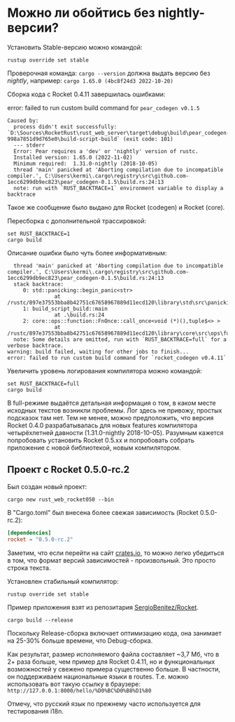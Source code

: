 # Можно ли обойтись без nightly-версии?

Установить Stable-версию можно командой:

``` shell
rustup override set stable
```

Проверочная команда: `cargo --version` должна выдать версию без _nightly_, например: `cargo 1.65.0 (4bc8f24d3 2022-10-20)`

Сборка кода с Rocket 0.4.11 завершилась ошибками:

error: failed to run custom build command for `pear_codegen v0.1.5`

```
Caused by:
  process didn't exit successfully: `D:\Sources\RocketRust\rust_web_server\target\debug\build\pear_codegen-998a7851d9d765e0\build-script-build` (exit code: 101)
  --- stderr
  Error: Pear requires a 'dev' or 'nightly' version of rustc.
  Installed version: 1.65.0 (2022-11-02)
  Minimum required:  1.31.0-nightly (2018-10-05)
  thread 'main' panicked at 'Aborting compilation due to incompatible compiler.', C:\Users\kermi\.cargo\registry\src\github.com-1ecc6299db9ec823\pear_codegen-0.1.5\build.rs:24:13
  note: run with `RUST_BACKTRACE=1` environment variable to display a backtrace
```

Такое же сообщение было выдано для Rocket (codegen) и Rocket (core).

Пересборка с дополнительной трассировкой:

``` shell
set RUST_BACKTRACE=1
cargo build
```

Описание ошибки было чуть более информативным:

```
  thread 'main' panicked at 'Aborting compilation due to incompatible compiler.', C:\Users\kermi\.cargo\registry\src\github.com-1ecc6299db9ec823\pear_codegen-0.1.5\build.rs:24:13
  stack backtrace:
     0: std::panicking::begin_panic<str>
               at /rustc/897e37553bba8b42751c67658967889d11ecd120\library\std\src\panicking.rs:616
     1: build_script_build::main
               at .\build.rs:24
     2: core::ops::function::FnOnce::call_once<void (*)(),tuple$<> >
               at /rustc/897e37553bba8b42751c67658967889d11ecd120\library\core\src\ops\function.rs:248
  note: Some details are omitted, run with `RUST_BACKTRACE=full` for a verbose backtrace.
warning: build failed, waiting for other jobs to finish...
error: failed to run custom build command for `rocket_codegen v0.4.11`    
```

Увеличить уровень логирования компилятора можно командой:

```
set RUST_BACKTRACE=full
cargo build
```

В full-режиме выдаётся детальная информация о том, в каком месте исходных текстов возникли проблемы. Лог здесь не привожу, простых подсказок там нет. Тем не менее, можно предположить, что версия Rocket 0.4.0 разрабатывалась для новых features компилятора четырёхлетней давности (1.31.0-nightly 2018-10-05). Разумным кажется попробовать установить Rocket 0.5.xx и попробовать собрать приложение с новой библиотекой, новым компилятором.

## Проект с Rocket 0.5.0-rc.2

Был создан новый проект:

``` shell
cargo new rust_web_rocket050 --bin
```

В "Cargo.toml" был внесена более свежая зависимость (Rocket 0.5.0-rc.2):

``` Cargo.toml
[dependencies]
rocket = "0.5.0-rc.2"
```

Заметим, что если перейти на сайт [crates.io](https://crates.io/crates/rocket), то можно легко убедиться в том, что формат версий зависимостей - произвольный. Это просто строка текста.

Установлен стабильный компилятор:

``` shell
rustup override set stable
```

Пример приложения взят из репозитария [SergioBenitez/Rocket](https://github.com/SergioBenitez/Rocket/blob/master/examples/hello/src/main.rs).

``` shell
cargo build --release
```

Поскольку Release-сборка включает оптимизацию кода, она занимает на 25-30% больше времени, что Debug-сборка.

Как результат, размер исполняемого файла составляет ~3,7 Мб, что в 2+ раза больше, чем пример для Rocket 0.4.11, но и функциональных возможностей у свежено примера существенно больше. В частности, он поддерживаем национальные языки в routes. Т.е. можно использовать вот такую ссылку в браузере: `http://127.0.0.1:8000/hello/%D0%BC%D0%B8%D1%80`

Отмечу, что русский язык по прежнему часто используется для тестирования i18n.
